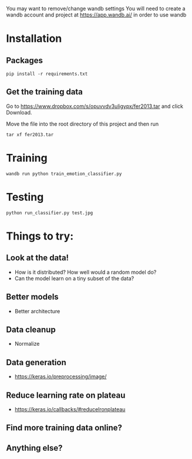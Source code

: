 You may want to remove/change wandb settings You will need to create a wandb account and project at https://app.wandb.ai/ in order to use wandb

# Installation 

## Packages
```
pip install -r requirements.txt
```

## Get the training data

Go to https://www.dropbox.com/s/opuvvdv3uligypx/fer2013.tar and click Download.

Move the file into the root directory of this project and then run

```
tar xf fer2013.tar
```

# Training

```
wandb run python train_emotion_classifier.py
```

# Testing
```
python run_classifier.py test.jpg
```

# Things to try:

## Look at the data!
  - How is it distributed?  How well would a random model do?
  - Can the model learn on a tiny subset of the data?
## Better models
  - Better architecture
## Data cleanup
  - Normalize
## Data generation
  - https://keras.io/preprocessing/image/
## Reduce learning rate on plateau
  - https://keras.io/callbacks/#reducelronplateau
## Find more training data online?
## Anything else?
